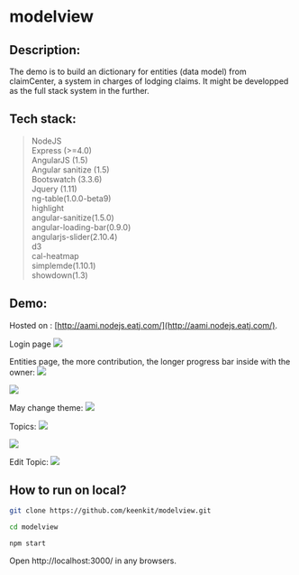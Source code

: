 # modelview
Description:
------------
The demo is to build an dictionary for entities (data model) from claimCenter, a system in charges of lodging claims. It might be developped as the full stack system in the further.

Tech stack:
-------------
>NodeJS    
>Express (>=4.0)  
>AngularJS (1.5)   
>Angular sanitize (1.5)    
>Bootswatch (3.3.6)    
>Jquery (1.11)   
>ng-table(1.0.0-beta9)   
>highlight   
>angular-sanitize(1.5.0)    
>angular-loading-bar(0.9.0)    
>angularjs-slider(2.10.4)   
>d3    
>cal-heatmap    
>simplemde(1.10.1)   
>showdown(1.3)    


Demo:
-----
Hosted on : [http://aami.nodejs.eatj.com/](http://aami.nodejs.eatj.com/).

Login page
![](https://cloud.githubusercontent.com/assets/4235291/15475347/2bf90482-213c-11e6-9708-04140ed99686.jpg)

Entities page, the more contribution, the longer progress bar inside with the owner:
![](https://cloud.githubusercontent.com/assets/4235291/15821486/beefadea-2c22-11e6-8393-1f81be0d500e.png)

![](https://cloud.githubusercontent.com/assets/4235291/15821488/bef5aeb6-2c22-11e6-8eab-d9849f638db1.png)

May change theme:
![](https://cloud.githubusercontent.com/assets/4235291/15821491/bf2a8924-2c22-11e6-8aa7-3e5f23111d81.png)

Topics:
![](https://cloud.githubusercontent.com/assets/4235291/15821489/befbc2ce-2c22-11e6-9728-04d8025b6701.png)

![](https://cloud.githubusercontent.com/assets/4235291/15821490/befebd94-2c22-11e6-944c-3089afc74541.png)

Edit Topic:
![](https://cloud.githubusercontent.com/assets/4235291/15821492/bf328d9a-2c22-11e6-9f88-9ca71fd6bbb3.png)

How to run on local?
---------------------
```Bash
git clone https://github.com/keenkit/modelview.git

cd modelview

npm start
```

Open http://localhost:3000/ in any browsers.








